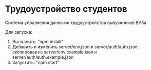 # Трудоустройство студентов

Система управления данными трудоустройства выпускников ВУЗа

Для запуска:
1. Выполнить: "npm install"
2. Добавить и изменить server/env.json и server/auth/auth.json, скопировав из server/env.example.json и server/auth/auth.example.json
3. Запустить: "npm start"